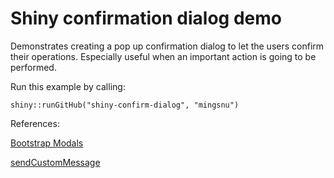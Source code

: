 # Shiny confirmation dialog demo

Demonstrates creating a pop up confirmation dialog to let the users confirm their operations. Especially useful when an important action is going to be performed.

Run this example by calling:

`shiny::runGitHub("shiny-confirm-dialog", "mingsnu")`

References:

[Bootstrap Modals](http://getbootstrap.com/javascript/)

[sendCustomMessage](http://shiny.rstudio.com/gallery/server-to-client-custom-messages.html)